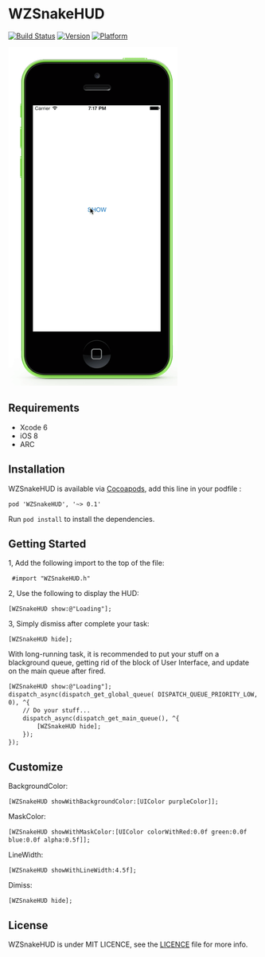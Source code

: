 # WZSnakeHUD 

[![Build Status](http://img.shields.io/travis/wongzigii/WZSnakeHUD.svg?style=flat)](https://travis-ci.org/wongzigii/WZSnakeHUD) 
[![Version](https://img.shields.io/cocoapods/v/WZSnakeHUD.svg?style=flat)](http://cocoadocs.org/docsets/WZSnakeHUD)
[![Platform](https://img.shields.io/cocoapods/p/WZSnakeHUD.svg?style=flat)](http://cocoadocs.org/docsets/WZSnakeHUD)

<p><img src="WZSnakeHUD.gif"></p>

## Requirements

 * Xcode 6
 * iOS 8
 * ARC
 
## Installation

WZSnakeHUD is available via [Cocoapods](http://cocoapods.org/), add this line in your podfile :

```` objc
pod 'WZSnakeHUD', '~> 0.1'
````

Run `pod install` to install the dependencies.

## Getting Started

1, Add the following import to the top of the file:

```` objc
 #import "WZSnakeHUD.h"
````

2, Use the following to display the HUD:

```` objc
[WZSnakeHUD show:@"Loading"];
````

3, Simply dismiss after complete your task:

```` objc
[WZSnakeHUD hide];
````

With long-running task, it is recommended to put your stuff on a blackground queue, getting rid of the block of User Interface, and update on the main queue after fired.

```` objc
[WZSnakeHUD show:@"Loading"];
dispatch_async(dispatch_get_global_queue( DISPATCH_QUEUE_PRIORITY_LOW, 0), ^{
	// Do your stuff...
	dispatch_async(dispatch_get_main_queue(), ^{
		[WZSnakeHUD hide];
	});
});
````

## Customize

BackgroundColor:

```` objc
[WZSnakeHUD showWithBackgroundColor:[UIColor purpleColor]];
````

MaskColor:

```` objc
[WZSnakeHUD showWithMaskColor:[UIColor colorWithRed:0.0f green:0.0f blue:0.0f alpha:0.5f]];
````

LineWidth:

```` objc
[WZSnakeHUD showWithLineWidth:4.5f];
````

Dimiss:

```` objc
[WZSnakeHUD hide];
````

## License

WZSnakeHUD is under MIT LICENCE, see the [LICENCE](https://github.com/wongzigii/WZSnakeHUD/blob/master/LICENSE) file for more info.



